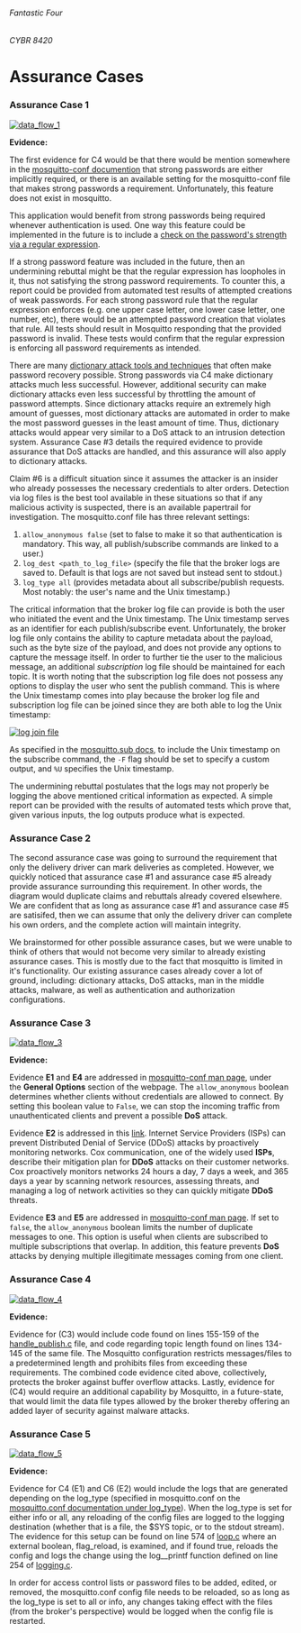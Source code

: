 ###### Fantastic Four
###### CYBR 8420

# Assurance Cases

### Assurance Case 1

[![data_flow_1](https://github.com/sanjar91/Fantastic-Four/blob/master/images/assurance_case1.png)](https://github.com/sanjar91/Fantastic-Four/blob/master/images/assurance_case1.png) 

**Evidence:** 

The first evidence for C4 would be that there would be mention somewhere in the [mosquitto-conf documention](https://mosquitto.org/man/mosquitto-conf-5.html) that strong passwords are either implicitly required, or there is an available setting for the mosquitto-conf file that makes strong passwords a requirement.  Unfortunately, this feature does not exist in mosquitto.  

This application would benefit from strong passwords being required whenever authentication is used.  One way this feature could be implemented in the future is to include a [check on the password's strength via a regular expression](https://stackoverflow.com/questions/42965082/using-regex-in-c-program-to-check-password-strength).  

If a strong password feature was included in the future, then an undermining rebuttal might be that the regular expression has loopholes in it, thus not satisfying the strong password requirements.  To counter this, a report could be provided from automated test results of attempted creations of weak passwords.  For each strong password rule that the regular expression enforces (e.g. one upper case letter, one lower case letter, one number, etc), there would be an attempted password creation that violates that rule.   All tests should result in Mosquitto responding that the provided password is invalid.  These tests would confirm that the regular expression is enforcing all password requirements as intended.

There are many [dictionary attack tools and techniques](https://wiki.skullsecurity.org/Passwords) that often make password recovery possible.  Strong passwords via C4 make dictionary attacks much less successful.  However, additional security can make dictionary attacks even less successful by throttling the amount of password attempts.  Since dictionary attacks require an extremely high amount of guesses, most dictionary attacks are automated in order to make the most password guesses in the least amount of time.  Thus, dictionary attacks would appear very similar to a DoS attack to an intrusion detection system.  Assurance Case #3 details the required evidence to provide assurance that DoS attacks are handled, and this assurance will also apply to dictionary attacks.

Claim #6 is a difficult situation since it assumes the attacker is an insider who already possesses the necessary credentials to alter orders.  Detection via log files is the best tool available in these situations so that if any malicious activity is suspected, there is an available papertrail for investigation.  The mosquitto.conf file has three relevant settings: 
1. `allow_anonymous false` (set to false to make it so that authentication is mandatory. This way, all publish/subscribe commands are linked to a user.)
2. `log_dest <path_to_log_file>` (specify the file that the broker logs are saved to.  Default is that logs are not saved but instead sent to stdout.)
3. `log_type all` (provides metadata about all subscribe/publish requests.  Most notably: the user's name and the Unix timestamp.)

The critical information that the broker log file can provide is both the user who initiated the event and the Unix timestamp.  The Unix timestamp serves as an identifier for each publish/subscribe event.  Unfortunately, the broker log file only contains the ability to capture metadata about the payload, such as the byte size of the payload, and does not provide any options to capture the message itself.  In order to further tie the user to the malicious message, an additional *subscription* log file should be maintained for each topic. It is worth noting that the subscription log file does not possess any options to display the user who sent the publish command.  This is where the Unix timestamp comes into play because the broker log file and subscription log file can be joined since they are both able to log the Unix timestamp:

[![log join file](https://github.com/sanjar91/Fantastic-Four/blob/master/images/logfile_join.png)](https://github.com/sanjar91/Fantastic-Four/blob/master/images/logfile_join.png)

As specified in the [mosquitto.sub docs](https://mosquitto.org/man/mosquitto_sub-1.html), to include the Unix timestamp on the subscribe command, the `-F` flag should be set to specify a custom output, and `%U` specifies the Unix timestamp. 

The undermining rebuttal postulates that the logs may not properly be logging the above mentioned critical information as expected.  A simple report can be provided with the results of automated tests which prove that, given various inputs, the log outputs produce what is expected.   

### Assurance Case 2

The second assurance case was going to surround the requirement that only the delivery driver can mark deliveries as completed.  However, we quickly noticed that assurance case #1 and assurance case #5 already provide assurance surrounding this requirement.  In other words, the diagram would duplicate claims and rebuttals already covered elsewhere.  We are confident that as long as assurance case #1 and assurance case #5 are satisifed, then we can assume that only the delivery driver can complete his own orders, and the complete action will maintain integrity. 

We brainstormed for other possible assurance cases, but we were unable to think of others that would not become very similar to already existing assurance cases.  This is mostly due to the fact that mosquitto is limited in it's functionality.  Our existing assurance cases already cover a lot of ground, including: dictionary attacks, DoS attacks, man in the middle attacks, malware, as well as authentication and authorization configurations.

### Assurance Case 3
[![data_flow_3](https://github.com/sanjar91/Fantastic-Four/blob/master/images/Assurance%20Case3%20final%20final%20update.png)](https://github.com/sanjar91/Fantastic-Four/blob/master/images/Assurance%20Case3%20final%20final%20update.png)

**Evidence:**

Evidence **E1** and **E4** are addressed in [mosquitto-conf man page](https://mosquitto.org/man/mosquitto-conf-5.html), under the **General Options** section of the webpage. The `allow_anonymous` boolean determines whether clients without credentials are allowed to connect. By setting this boolean value to `False`, we can stop the incoming traffic from unauthenticated clients and prevent a possible **DoS** attack.

Evidence **E2** is addressed in this [link](https://www.cox.com/business/security/ddos-mitigation.html). Internet Service Providers (ISPs) can prevent Distributed Denial of Service (DDoS) attacks by proactively monitoring networks. Cox communication, one of the widely used **ISPs**, describe their mitigation plan for **DDoS** attacks on their customer networks. Cox proactively monitors networks 24 hours a day, 7 days a week, and 365 days a year by scanning network resources, assessing threats, and managing a log of network activities so they can quickly mitigate **DDoS** threats.

Evidence **E3** and **E5** are addressed in [mosquitto-conf man page](https://mosquitto.org/man/mosquitto-conf-5.html). If set to `false`, the `allow_anonymous` boolean limits the number of duplicate messages to one. This option is useful when clients are subscribed to multiple subscriptions that overlap. In addition, this feature prevents **DoS** attacks by denying multiple illegitimate messages coming from one client.

### Assurance Case 4

[![data_flow_4](https://github.com/sanjar91/Fantastic-Four/blob/master/images/Assurance_Case_4_new2.png)](https://github.com/sanjar91/Fantastic-Four/blob/master/images/Assurance_Case_4_new2.png)

**Evidence:** 

Evidence for (C3) would include code found on lines 155-159 of the [handle_publish.c](https://github.com/eclipse/mosquitto/blob/master/src/handle_publish.c) file, and code regarding topic length found on lines 134-145 of the same file. The Mosquitto configuration restricts messages/files to a predetermined length and prohibits files from exceeding these requirements. The combined code evidence cited above, collectively, protects the broker against buffer overflow attacks. Lastly, evidence for (C4) would require an additional capability by Mosquitto, in a future-state, that would limit the data file types allowed by the broker thereby offering an added layer of security against malware attacks. 

### Assurance Case 5

[![data_flow_5](https://github.com/sanjar91/Fantastic-Four/blob/master/images/Assurance_Case_5_update-20181012.png)](https://github.com/sanjar91/Fantastic-Four/blob/master/images/Assurance_Case_5_update-20181012.png)

**Evidence:**

Evidence for C4 (E1) and C6 (E2) would include the logs that are generated depending on the log\_type (specified in mosquitto.conf on the [mosquitto.conf documentation under log_type](https://mosquitto.org/man/mosquitto-conf-5.html)). When the log\_type is set for either info or all, any reloading of the config files are logged to the logging destination (whether that is a file, the $SYS topic, or to the stdout stream). The evidence for this setup can be found on line 574 of [loop.c](https://github.com/eclipse/mosquitto/blob/master/src/loop.c) where an external boolean, flag_reload, is examined, and if found true, reloads the config and logs the change using the log\_\_printf function defined on line 254 of [logging.c](https://github.com/eclipse/mosquitto/blob/master/src/logging.c).

In order for access control lists or password files to be added, edited, or removed, the mosquitto.conf config file needs to be reloaded, so as long as the log\_type is set to all or info, any changes taking effect with the files (from the broker's perspective) would be logged when the config file is restarted.



